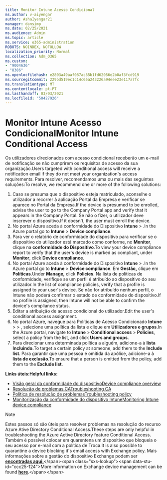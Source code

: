 ```yaml
---
title: Monitor Intune Acesso Condicional
ms.author: v-aiyengar
author: AshaIyengar21
manager: dansimp
ms.date: 02/25/2021
ms.audience: Admin
ms.topic: article
ms.service: o365-administration
ROBOTS: NOINDEX, NOFOLLOW
localization_priority: Normal
ms.collection: Adm_O365
ms.custom:
- "9004636"
- "8386"
ms.openlocfilehash: e2803a49aaf087ac55b1fd62056e2b0af3fcd919
ms.sourcegitcommit: 229bd519ec1c14c65a243226a94eee23e117a7fc
ms.translationtype: MT
ms.contentlocale: pt-PT
ms.lasthandoff: 03/03/2021
ms.locfileid: "50427926"
---
```

# <a name="monitor-intune-conditional-access"></a><span data-ttu-id="ccc25-102">Monitor Intune Acesso Condicional</span><span class="sxs-lookup"><span data-stu-id="ccc25-102">Monitor Intune Conditional Access</span></span>

<span data-ttu-id="ccc25-103">Os utilizadores direcionados com acesso condicional receberão um e-mail de notificação se não cumprirem os requisitos de acesso da sua organização.</span><span class="sxs-lookup"><span data-stu-id="ccc25-103">Users targeted with conditional access will receive a notification email if they do not meet your organization's access requirements.</span></span> <span data-ttu-id="ccc25-104">Para resolver, recomendamos uma ou mais das seguintes soluções:</span><span class="sxs-lookup"><span data-stu-id="ccc25-104">To resolve, we recommend one or more of the following solutions:</span></span>

1. <span data-ttu-id="ccc25-105">Caso se presuma que o dispositivo esteja matriculado, aconselhe o utilizador a recorrer à aplicação Portal da Empresa e verificar se aparece no Portal da Empresa.</span><span class="sxs-lookup"><span data-stu-id="ccc25-105">If the device is presumed to be enrolled, advise the user to go to the Company Portal app and verify that it appears in the Company Portal.</span></span> <span data-ttu-id="ccc25-106">Se não o fizer, o utilizador deve inscrever o dispositivo.</span><span class="sxs-lookup"><span data-stu-id="ccc25-106">If it doesn't, the user must enroll the device.</span></span>
1. <span data-ttu-id="ccc25-107">No portal Azure aceda à conformidade do Dispositivo **Intune**  >  .</span><span class="sxs-lookup"><span data-stu-id="ccc25-107">In the Azure portal go to **Intune** > **Device compliance**.</span></span> 
1. <span data-ttu-id="ccc25-108">Para ver o relatório de conformidade do dispositivo para verificar se o dispositivo do utilizador está marcado como conforme, no **Monitor**, clique na **conformidade do Dispositivo**.</span><span class="sxs-lookup"><span data-stu-id="ccc25-108">To view your device compliance report to verify that the user's device is marked as compliant, under **Monitor**, click **Device compliance**.</span></span>
1. <span data-ttu-id="ccc25-109">No portal Azure aceda à conformidade do Dispositivo **Intune**  >  .</span><span class="sxs-lookup"><span data-stu-id="ccc25-109">In the Azure portal go to **Intune** > **Device compliance**.</span></span> <span data-ttu-id="ccc25-110">Em **Gestão,** clique em **Políticas**.</span><span class="sxs-lookup"><span data-stu-id="ccc25-110">Under **Manage,** click **Policies**.</span></span> <span data-ttu-id="ccc25-111">Na lista de políticas de conformidade, verifique se um perfil é atribuído ao dispositivo do seu utilizador.</span><span class="sxs-lookup"><span data-stu-id="ccc25-111">In the list of compliance policies, verify that a profile is assigned to your user's device.</span></span> <span data-ttu-id="ccc25-112">Se não for atribuído nenhum perfil, o Intune não poderá confirmar o estado de conformidade do dispositivo.</span><span class="sxs-lookup"><span data-stu-id="ccc25-112">If no profile is assigned, then Intune will not be able to confirm the device's compliance status.</span></span>
1. <span data-ttu-id="ccc25-113">Editar a atribuição de acesso condicional do utilizador.</span><span class="sxs-lookup"><span data-stu-id="ccc25-113">Edit the user's conditional access assignment.</span></span>
1. <span data-ttu-id="ccc25-114">No portal Azure, navegue para Políticas de Acesso Condicionado **Intune**  >    >  , selecione uma política da lista e clique em **Utilizadores e grupos**.</span><span class="sxs-lookup"><span data-stu-id="ccc25-114">In the Azure portal, navigate to **Intune** > **Conditional access** > **Policies**, select a policy from the list, and click **Users and groups**.</span></span>
1. <span data-ttu-id="ccc25-115">Para direcionar uma determinada política a alguém, adicione-a à **lista Incluindo.**</span><span class="sxs-lookup"><span data-stu-id="ccc25-115">To target a certain policy at someone, add them to the **Include list**.</span></span> <span data-ttu-id="ccc25-116">Para garantir que uma pessoa é omitida da apólice, adicione-a à **lista de exclusão**.</span><span class="sxs-lookup"><span data-stu-id="ccc25-116">To ensure that a person is omitted from the policy, add them to the **Exclude list**.</span></span>

<span data-ttu-id="ccc25-117">**Links úteis:**</span><span class="sxs-lookup"><span data-stu-id="ccc25-117">**Helpful links:**</span></span>

- [<span data-ttu-id="ccc25-118">Visão geral da conformidade do dispositivo</span><span class="sxs-lookup"><span data-stu-id="ccc25-118">Device compliance overview</span></span>](https://docs.microsoft.com/intune/device-compliance-get-started)
- [<span data-ttu-id="ccc25-119">Resolução de problemas CA</span><span class="sxs-lookup"><span data-stu-id="ccc25-119">Troubleshooting CA</span></span>](https://docs.microsoft.com/intune/troubleshoot-conditional-access)
- [<span data-ttu-id="ccc25-120">Política de resolução de problemas</span><span class="sxs-lookup"><span data-stu-id="ccc25-120">Troubleshooting policy</span></span>](https://docs.microsoft.com/intune/troubleshoot-policies-in-microsoft-intune)
- [<span data-ttu-id="ccc25-121">Monitorização da conformidade do dispositivo Intune</span><span class="sxs-lookup"><span data-stu-id="ccc25-121">Monitoring Intune device compliance</span></span>](https://docs.microsoft.com/intune/compliance-policy-monitor)

> [!NOTE]
> <span data-ttu-id="ccc25-122">Estes passos só são úteis para resolver problemas na resolução do recurso Azure Ative Directory Conditional Access.</span><span class="sxs-lookup"><span data-stu-id="ccc25-122">These steps are only helpful in troubleshooting the Azure Active Directory feature Conditional Access.</span></span> <span data-ttu-id="ccc25-123">Também é possível colocar em quarentena um dispositivo que bloqueia o seu acesso por e-mail com a política de Troca.</span><span class="sxs-lookup"><span data-stu-id="ccc25-123">It is also possible to quarantine a device blocking it's email access with Exchange policy.</span></span> <span data-ttu-id="ccc25-124">Mais informações sobre a gestão do dispositivo Exchange podem ser [**encontradas aqui.**](https://docs.microsoft.com/previous-versions/office/exchange-server-2010/ff959225(v=exchg.141))</span><span class="sxs-lookup"><span data-stu-id="ccc25-124">More information on Exchange device management can be found [**here**](https://docs.microsoft.com/previous-versions/office/exchange-server-2010/ff959225(v=exchg.141)).</span></span>
